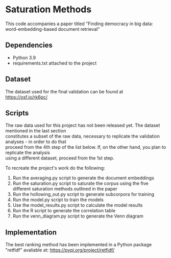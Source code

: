 # Saturation Methods
This code accompanies a paper titled "Finding democracy in big data: word-embedding-based document retrieval"


## Dependencies
- Python 3.9
- requirements.txt attached to the project

## Dataset

The dataset used for the final validation can be found at https://osf.io/rk6pc/

## Scripts

The raw data used for this project has not been released yet. The dataset mentioned in the last section  
constitutes a subset of the raw data, necessary to replicate the validation analyses - in order to do that  
proceed from the 4th step of the list below. If, on the other hand, you plan to replicate the analysis  
using a different dataset, proceed from the 1st step.

To recreate the project's work do the following: 
1. Run the averaging.py script to generate the document embeddings
2. Run the saturation.py script to saturate the corpus using the five different saturation methods outlined in the paper
3. Run the hollowing_out.py script to generate subcorpora for training
4. Run the model.py script to train the models
5. Use the model_results.py script to calculate the model results
6. Run the R script to generate the correlation table
7. Run the venn_diagram.py script to generate the Venn diagram

## Implementation

The best ranking method has been implemented in a Python package "retfidf" avaliable at:
https://pypi.org/project/retfidf/
